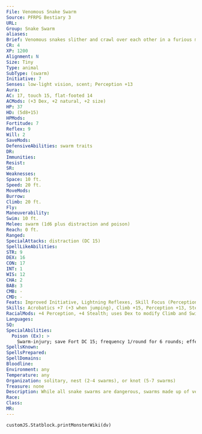 ```yaml
---
File: Venomous Snake Swarm
Source: PFRPG Bestiary 3
URL: 
Group: Snake Swarm
aliases: 
Brief: Venomous snakes slither and crawl over each other in a furious mass, their poison-dripping fangs glinting in the light.
CR: 4
XP: 1200
Alignment: N
Size: Tiny
Type: animal
SubType: (swarm)
Initiative: 7
Senses: low-light vision, scent; Perception +13
Aura: 
AC: 17, touch 15, flat-footed 14
ACMods: (+3 Dex, +2 natural, +2 size)
HP: 37
HD: (5d8+15)
HPMods: 
Fortitude: 7
Reflex: 9
Will: 2
SaveMods: 
DefensiveAbilities: swarm traits
DR: 
Immunities: 
Resist: 
SR: 
Weaknesses: 
Space: 10 ft.
Speed: 20 ft.
MoveMods: 
Burrow: 
Climb: 20 ft.
Fly: 
Maneuverability: 
Swim: 10 ft.
Melee: swarm (1d6 plus distraction and poison)
Reach: 0 ft.
Ranged: 
SpecialAttacks: distraction (DC 15)
SpellLikeAbilities: 
STR: 9
DEX: 16
CON: 17
INT: 1
WIS: 12
CHA: 2
BAB: 3
CMB: -
CMD: -
Feats: Improved Initiative, Lightning Reflexes, Skill Focus (Perception)
Skills: Acrobatics +7 (+3 when jumping), Climb +15, Perception +13, Stealth +19, Swim +11
RacialMods: +4 Perception, +4 Stealth; uses Dex to modify Climb and Swim
Languages: 
SQ: 
SpecialAbilities:
  Poison (Ex): >
    Swarm-injury; save Fort DC 15; frequency 1/round for 6 rounds; effect 1d2 Con damage; cure 2 consecutive saves. The save DC is Constitution-based.
SpellsKnown: 
SpellsPrepared: 
SpellDomains: 
Bloodline: 
Environment: any
Temperature: any
Organization: solitary, nest (2-4 swarms), or knot (5-7 swarms)
Treasure: none
Description: While all snake swarms are dangerous, swarms made up of venomous snakes are typically the most lethal. Snake swarms of both types can generally be encountered in the same regions, dwelling in ruins or wilderness alike.
Race: 
Class: 
MR: 
---
```

```dataviewjs
customJS.Statblock.printMonsterWiki(dv)
```
